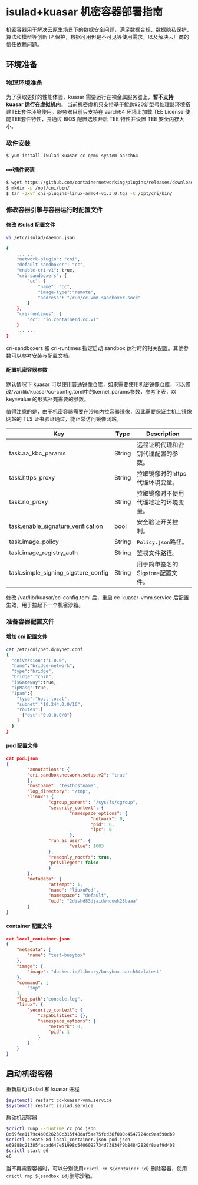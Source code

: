 # isulad+kuasar 机密容器部署指南

机密容器用于解决云原生场景下的数据安全问题，满足数据合规、数据隐私保护、算法和模型等创新 IP 保护，数据可用但是不可见等使用需求，以及解决云厂商的信任依赖问题。

## 环境准备

### 物理环境准备

为了获取更好的性能体验，kuasar 需要运行在裸金属服务器上，**暂不支持 kuasar 运行在虚拟机内**。
当前机密虚机只支持基于鲲鹏920新型号处理器环境搭建TEE套件环境使用。服务器目前只支持在 aarch64 环境上加载 TEE License 使能TEE套件特性，并通过 BIOS 配置选项开启 TEE 特性并设置 TEE 安全内存大小。

### 软件安装

```sh
$ yum install iSulad kuasar-cc qemu-system-aarch64
```

#### cni插件安装

```sh
$ wget https://github.com/containernetworking/plugins/releases/download/v1.3.0/cni-plugins-linux-arm64-v1.3.0.tgz
$ mkdir -p /opt/cni/bin/
$ tar -zxvf cni-plugins-linux-arm64-v1.3.0.tgz -C /opt/cni/bin/
```

### 修改容器引擎与容器运行时配置文件

#### 修改 iSulad 配置文件

```sh
vi /etc/isulad/daemon.json

{
    ... ...
    "network-plugin": "cni",
    "default-sandboxer": "cc",
    "enable-cri-v1": true,
    "cri-sandboxers": {
        "cc": {
            "name": "cc", 
            "image-type":"remote",
            "address": "/run/cc-vmm-sandboxer.sock"
        }
    },
    "cri-runtimes": {
        "cc": "io.containerd.cc.v1"
    }
    ... ...
}
```

cri-sandboxers 和 cri-runtimes 指定启动 sandbox 运行时的相关配置。其他参数可以参考[安装与配置](../../container_engine/isula_container_engine/installation_configuration.md)文档。

#### 配置机密容器参数

默认情况下 kuasar 可以使用普通镜像仓库，如果需要使用机密镜像仓库，可以修改/var/lib/kuasar/cc-config.toml中的kernel_params参数，参考下表，以 key=value 的形式补充需要的参数。

值得注意的是，由于机密容器需要在沙箱内拉容器镜像，因此需要保证主机上镜像网站的 TLS 证书验证通过，能正常访问镜像网站。

|Key|Type|Description|
|---|---|---|
|task.aa_kbc_params|String|远程证明代理和密钥代理配置的参数。|
|task.https_proxy|String|拉取镜像时的https代理环境变量。|
|task.no_proxy|String|拉取镜像时不使用代理地址的环境变量。|
|task.enable_signature_verification|bool|安全验证开关控制。|
|task.image_policy|String|`Policy.json`路径。|
|task.image_registry_auth|String|鉴权文件路径。|
|task.simple_signing_sigstore_config|String|用于简单签名的Sigstore配置文件。|

修改 /var/lib/kuasar/cc-config.toml 后，重启 cc-kuasar-vmm.service 后配置生效，用于拉起下一个机密沙箱。

### 准备容器配置文件

#### 增加 cni 配置文件

```sh
cat /etc/cni/net.d/mynet.conf 
{
  "cniVersion":"1.0.0",
  "name":"bridge-network",
  "type":"bridge",
  "bridge":"cni0",
  "isGateway":true,
  "ipMasq":true,
  "ipam":{
    "type":"host-local",
    "subnet":"10.244.0.0/16",
    "routes":[
      {"dst":"0.0.0.0/0"}
    ]
  }
}
```

#### pod 配置文件

```json
cat pod.json
{
        "annotations": {
        "cri.sandbox.network.setup.v2": "true"
        },
        "hostname": "testhostname",
        "log_directory": "/tmp",
        "linux": {
                "cgroup_parent": "/sys/fs/cgroup",
                "security_context": {
                        "namespace_options": {
                                "network": 0,
                                "pid": 0,
                                "ipc": 0
                        },
                "run_as_user": {
                        "value": 1003
                },
                "readonly_rootfs": true,
                "privileged": false
                }
        },
        "metadata": {
                "attempt": 1,
                "name": "liuxuPod",
                "namespace": "default",
                "uid": "2dishd83djaidwnduwk28baaa"
        }
}
```

#### container 配置文件

```json
cat local_container.json
{
    "metadata": {
        "name": "test-busybox"
    },
    "image": {
        "image": "docker.io/library/busybox-aarch64:latest"
    },
    "command": [
        "top"
    ],
    "log_path":"console.log",
    "linux": {
        "security_context": {
            "capabilities": {},
            "namespace_options": {
                "network": 0,
                "pid": 1
            }
        }
    }
}
```

## 启动机密容器

重新启动 iSulad 和 kuasar 进程

```sh
$systemctl restart cc-kuasar-vmm.service
$systemctl restart isulad.service
```

启动机密容器

```sh
$crictl runp --runtime cc pod.json 
8d69fee1179c4b0626230c315f48daf5ae75fcd36f080c4547724cc9aa590db9
$crictl create 8d local_container.json pod.json
e69888c21385facad647e51998c5406092734d73834f9b84842820f8aef9d408
$crictl start e6
e6
```

当不再需要容器时，可以分别使用`crictl rm ${container id}` 删除容器，使用`crictl rmp ${sandbox id}`删除沙箱。
